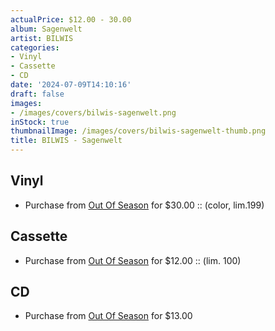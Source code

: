 ```yaml
---
actualPrice: $12.00 - 30.00
album: Sagenwelt
artist: BILWIS
categories:
- Vinyl
- Cassette
- CD
date: '2024-07-09T14:10:16'
draft: false
images:
- /images/covers/bilwis-sagenwelt.png
inStock: true
thumbnailImage: /images/covers/bilwis-sagenwelt-thumb.png
title: BILWIS - Sagenwelt
---
```


## Vinyl
* Purchase from [Out Of Season](https://www.outofseasonlabel.com/products/bilwis-sagenwelt-vinyl-lp-color-lim-199) for $30.00 :: (color, lim.199)
## Cassette
* Purchase from [Out Of Season](https://www.outofseasonlabel.com/products/bilwis-sagenwelt-cassette-tape-lim-100) for $12.00 :: (lim. 100)
## CD
* Purchase from [Out Of Season](https://www.outofseasonlabel.com/products/bilwis-sagenwelt-cd) for $13.00
